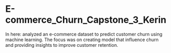 # E-commerce_Churn_Capstone_3_Kerin
In here:  analyzed an e-commerce dataset to predict customer churn using machine learning. The focus was on creating model that influence churn and providing insights to improve customer retention.
